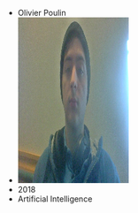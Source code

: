 * Olivier Poulin
* <img src="images/port.JPG" width="200" height="300"/>
* 2018
* Artificial Intelligence 

